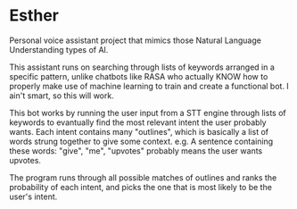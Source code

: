 # Esther
Personal voice assistant project that mimics those Natural Language Understanding types of AI.

This assistant runs on searching through lists of keywords arranged in a specific pattern, unlike chatbots like RASA who actually KNOW how to properly make use of machine learning to train and create a functional bot. I ain't smart, so this will work.

This bot works by running the user input from a STT engine through lists of keywords to evantually find the most relevant intent the user probably wants.
Each intent contains many "outlines", which is basically a list of words strung together to give some context.
e.g. A sentence containing these words: "give", "me", "upvotes" probably means the user wants upvotes.

The program runs through all possible matches of outlines and ranks the probability of each intent, and picks the one that is most likely to be the user's intent.
